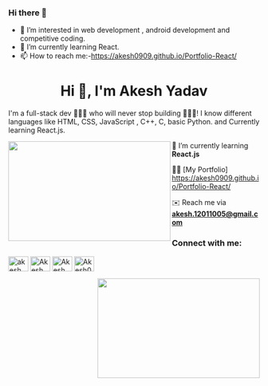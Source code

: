 ### Hi there 👋
 - 👀 I’m interested in web development , android development and competitive coding.
 - 🌱 I’m currently learning React.
 - 📫 How to reach me:-https://akesh0909.github.io/Portfolio-React/ 

<!-- 
Akesh0909/Akesh0909 is a ✨ _special_ ✨ repository because its `README.md` (this file) appears on your GitHub profile. -->

<h1 align="center">Hi 👋, I'm Akesh Yadav</h1>
<p> I'm a full-stack dev 👨🏽‍💻  who will never stop building 👷🏽‍♂️!
   I know different languages like HTML, CSS, JavaScript , C++, C, basic Python. and Currently learning React.js. </p>
<img align="left" height="200" width="325" alt="" src="https://cdn.dribbble.com/users/1292677/screenshots/6139167/media/fcf7fd0c619bb87706533079240915f3.gif" />

 📕   I’m currently learning **React.js** 
   <br>

 👨‍💻  [My Portfolio] https://akesh0909.github.io/Portfolio-React/ 
  <br>

 ✉️   Reach me via **akesh.12011005@gmail.com** 
 
 <h3 align="left">Connect with me:</h3>
<p align="left">
<a href="https://www.instagram.com/akesh_yadav_/" target="blank"><img align="center" src="https://raw.githubusercontent.com/rahuldkjain/github-profile-readme-generator/master/src/images/icons/Social/instagram.svg" alt="akesh_yadav_" height="30" width="40" /></a>
<a href="https://wa.me/918307418051" target="blank"><img align="center" src="https://raw.githubusercontent.com/rahuldkjain/github-profile-readme-generator/master/src/images/icons/Social/whatsapp.svg" alt="Akesh" height="30" width="40" /></a>
<a href="https://www.linkedin.com/in/akesh-yadav-995b50204/" target="blank"><img align="center" src="https://raw.githubusercontent.com/rahuldkjain/github-profile-readme-generator/master/src/images/icons/Social/linked-in-alt.svg" alt="Akesh Yadav" height="30" width="40" /></a>
<a href="https://github.com/Akesh0909" target="blank"><img align="center" src="https://cdns.iconmonstr.com/wp-content/assets/preview/2012/240/iconmonstr-github-1.png" alt="Akesh0909" height="30" width="40" /></a>
</p>
 <img align="right" height="200" width="325" alt="" src="https://cdn.dribbble.com/users/1162077/screenshots/5403918/focus-animation.gif" />

<br /> 
<p align="left">


